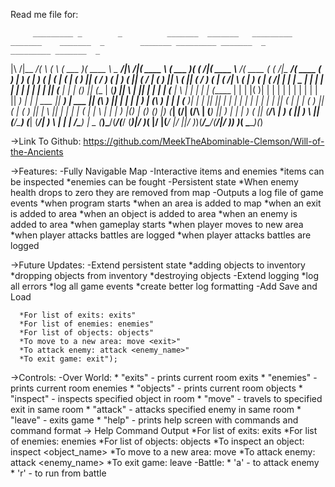 Read me file for:

         _________ _        _          _______  _______   _________          _______    _______  _        _______ _________ _______  _       _________ _______  _
|\     /|\__   __/( \      ( \        (  ___  )(  ____ \  \__   __/|\     /|(  ____ \  (  ___  )( (    /|(  ____ \\__   __/(  ____ \( (    /|\__   __/(  ____ \( )
| )   ( |   ) (   | (      | (        | (   ) || (    \/     ) (   | )   ( || (    \/  | (   ) ||  \  ( || (    \/   ) (   | (    \/|  \  ( |   ) (   | (    \/| |
| | _ | |   | |   | |      | |        | |   | || (__         | |   | (___) || (__      | (___) ||   \ | || |         | |   | (__    |   \ | |   | |   | (_____ | |
| |( )| |   | |   | |      | |        | |   | ||  __)        | |   |  ___  ||  __)     |  ___  || (\ \) || |         | |   |  __)   | (\ \) |   | |   (_____  )| |
| || || |   | |   | |      | |        | |   | || (           | |   | (   ) || (        | (   ) || | \   || |         | |   | (      | | \   |   | |         ) |(_)
| () () |___) (___| (____/\| (____/\  | (___) || )           | |   | )   ( || (____/\  | )   ( || )  \  || (____/\___) (___| (____/\| )  \  |   | |   /\____) | _
(_______)\_______/(_______/(_______/  (_______)|/            )_(   |/     \|(_______/  |/     \||/    )_)(_______/\_______/(_______/|/    )_)   )_(   \_______)(_)

->Link To Github: https://github.com/MeekTheAbominable-Clemson/Will-of-the-Ancients

->Features:
   -Fully Navigable Map
   -Interactive items and enemies
      *items can be inspected
      *enemies can be fought
   -Persistent state
      *When enemy health drops to
       zero they are removed from
       map
   -Outputs a log file of game events
      *when program starts
      *when an area is added to map
      *when an exit is added to area
      *when an object is added to area
      *when an enemy is added to area
      *when gameplay starts
      *when player moves to new area
      *when player attacks battles are logged
      *when player attacks battles are logged

->Future Updates:
   -Extend persistent state
      *adding objects to inventory
      *dropping objects from inventory
      *destroying objects
   -Extend logging
      *log all errors
      *log all game events
      *create better log formatting
   -Add Save and Load

      *For list of exits: exits"
      *For list of enemies: enemies"
      *For list of objects: objects"
      *To move to a new area: move <exit>"
      *To attack enemy: attack <enemy_name>"
      *To exit game: exit");

->Controls:
   -Over World:
      * "exits" - prints current room exits
      * "enemies" - prints current room enemies
      * "objects" - prints current room objects
      * "inspect" - inspects specified object in room
      * "move" - travels to specified exit in same room
      * "attack" - attacks specified enemy in same room
      * "leave" - exits game
      * "help" - prints help screen with commands and command format
         -> Help Command Output
            *For list of exits: exits
            *For list of enemies: enemies
            *For list of objects: objects
            *To inspect an object: inspect <object_name>
            *To move to a new area: move <exit>
            *To attack enemy: attack <enemy_name>
            *To exit game: leave
   -Battle:
      * 'a' - to attack enemy
      * 'r' - to run from battle
